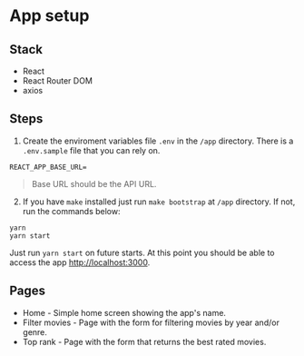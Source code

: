 # App setup

## Stack

- React
- React Router DOM
- axios

## Steps

1. Create the enviroment variables file `.env` in the `/app` directory. There is a `.env.sample` file that you can rely on.

```
REACT_APP_BASE_URL=
```

> Base URL should be the API URL.

2. If you have `make` installed just run `make bootstrap` at `/app` directory. If not, run the commands below:

```
yarn
yarn start
```

Just run `yarn start` on future starts. At this point you should be able to access the app [http://localhost:3000](http://localhost:3000).

## Pages

- Home - Simple home screen showing the app's name.
- Filter movies - Page with the form for filtering movies by year and/or genre.
- Top rank - Page with the form that returns the best rated movies.
